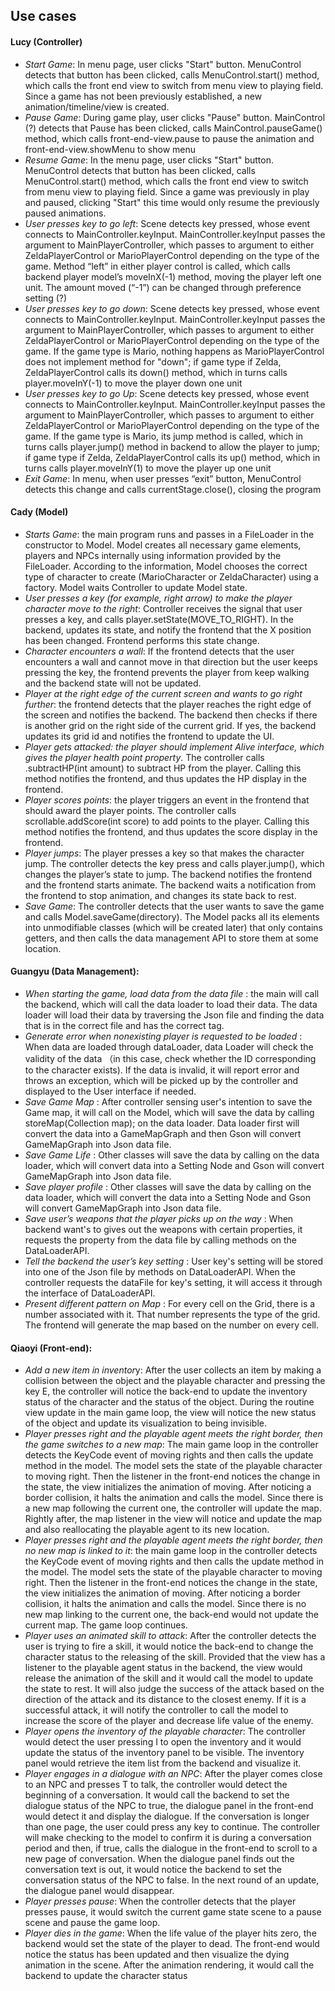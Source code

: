 ## Use cases
#### Lucy (Controller)
- *Start Game*: In menu page, user clicks "Start" button. MenuControl detects that button has been clicked, calls MenuControl.start() method, which calls the front end view to switch from menu view to playing field. Since a game has not been previously established, a new animation/timeline/view is created.
- *Pause Game*: During game play, user clicks "Pause" button. MainControl (?)  detects that Pause has been clicked, calls MainControl.pauseGame() method, which calls front-end-view.pause to pause the animation and front-end-view.showMenu to show menu
- *Resume Game*: In the menu page, user clicks "Start" button. MenuControl detects that button has been clicked, calls MenuControl.start() method, which calls the front end view to switch from menu view to playing field. Since a game was previously in play and paused, clicking "Start" this time would only resume the previously paused animations.
- *User presses key to go left*: Scene detects key pressed, whose event connects to MainController.keyInput. MainController.keyInput passes the argument to MainPlayerController, which passes to argument to either ZeldaPlayerControl or MarioPlayerControl depending on the type of the game. Method “left” in either player control is called, which calls backend player model’s moveInX(-1) method, moving the player left one unit. The amount moved (“-1”) can be changed through preference setting (?) 
- *User presses key to go down*: Scene detects key pressed, whose event connects to MainController.keyInput. MainController.keyInput passes the argument to MainPlayerController, which passes to argument to either ZeldaPlayerControl or MarioPlayerControl depending on the type of the game. If the game type is Mario, nothing happens as MarioPlayerControl does not implement method for "down"; if game type if Zelda, ZeldaPlayerControl calls its down() method, which in turns calls player.moveInY(-1) to move the player down one unit
- *User presses key to go Up*: Scene detects key pressed, whose event connects to MainController.keyInput. MainController.keyInput passes the argument to MainPlayerController, which passes to argument to either ZeldaPlayerControl or MarioPlayerControl depending on the type of the game. If the game type is Mario, its jump method is called, which in turns calls player.jump() method in backend to allow the player to jump; if game type if Zelda, ZeldaPlayerControl calls its up() method, which in turns calls player.moveInY(1) to move the player up one unit
- *Exit Game*: In menu, when user presses “exit” button, MenuControl detects this change and calls currentStage.close(), closing the program

#### Cady (Model)
- *Starts Game*: the main program runs and passes in a FileLoader in the constructor to Model. Model creates all necessary game elements, players and NPCs internally using information provided by the FileLoader. According to the information, Model chooses the correct type of character to create (MarioCharacter or ZeldaCharacter) using a factory.  Model waits Controller to update Model state.
- *User presses a key (for example, right arrow) to make the player character move to the right*: Controller receives the signal that user presses a key, and calls player.setState(MOVE_TO_RIGHT). In the backend, updates its state, and notify the frontend that the X position has been changed. Frontend performs this state change. 
- *Character encounters a wall*: If the frontend detects that the user encounters a wall and cannot move in that direction but the user keeps pressing the key, the frontend prevents the player from keep walking and the backend state will not be updated.
- *Player at the right edge of the current screen and wants to go right further*: the frontend detects that the player reaches the right edge of the screen and notifies the backend. The backend then checks if there is another grid on the right side of the current grid. If yes, the backend updates its grid id and notifies the frontend to update the UI. 
- *Player gets attacked: the player should implement Alive interface, which gives the player health point property*. The controller calls .subtractHP(int amount) to subtract HP from the player. Calling this method notifies the frontend, and thus updates the HP display in the frontend. 
- *Player scores points*: the player triggers an event in the frontend that should award the player points. The controller calls scrollable.addScore(int score) to add points to the player. Calling this method notifies the frontend, and thus updates the score display in the frontend.
- *Player jumps*: The player presses a key so that makes the character jump. The controller detects the key press and calls player.jump(), which changes the player’s state to jump. The backend notifies the frontend and the frontend starts animate. The backend waits a notification from the frontend to stop animation, and changes its state back to rest. 
- *Save Game*: The controller detects that the user wants to save the game and calls Model.saveGame(directory). The Model packs all its elements into unmodifiable classes (which will be created later) that only contains getters, and then calls the data management API to store them at some location. 

#### Guangyu (Data Management):
- *When starting the game, load data from the data file* : the main will call the backend, which will call the data loader to load their data. The data loader will load their data by traversing the Json file and finding the data that is in the correct file and has the correct tag.
- *Generate error when nonexisting player is requested to be loaded* : When data are loaded through dataLoader, data Loader will check the validity of the data （in this case, check whether the ID corresponding to the character exists). If the data is invalid, it will report error and throws an exception, which will be picked up by the controller and displayed to the User interface if needed.
- *Save Game Map* : After controller sensing user's intention to save the Game map, it will call on the Model, which will save the data by calling storeMap(Collection<Cell> map); on the data loader. Data loader first will convert the data into a GameMapGraph and then Gson will convert GameMapGraph into Json data file.  
- *Save Game Life* : Other classes will save the data by calling on the data loader, which will convert data into a Setting Node and Gson will convert GameMapGraph into Json data file.  
- *Save player profile* : Other classes will save the data by calling on the data loader, which will convert the data into a Setting Node and Gson will convert GameMapGraph into Json data file.  
- *Save user’s weapons that the player picks up on the way* : When backend want's to gives out the weapons with certain properties, it requests the property from the data file by calling methods on the DataLoaderAPI. 
- *Tell the backend the user’s key setting* : User key's setting will be stored into one of the Json file by methods on DataLoaderAPI. When the controller requests the dataFile for key's setting, it will access it through the interface of DataLoaderAPI.
- *Present different pattern on Map* : For every cell on the Grid, there is a number associated with it. That number represents the type of the grid. The frontend will generate the map based on the number on every cell.

#### Qiaoyi (Front-end):
- *Add a new item in inventor*y: After the user collects an item by making a collision between the object and the playable character and pressing the key E, the controller will notice the back-end to update the inventory status of the character and the status of the object. During the routine view update in the main game loop, the view will notice the new status of the object and update its visualization to being invisible.  
- *Player presses right and the playable agent meets the right border, then the game switches to a new map*: The main game loop in the controller detects the KeyCode event of moving rights and then calls the update method in the model. The model sets the state of the playable character to moving right. Then the listener in the front-end notices the change in the state, the view initializes the animation of moving. After noticing a border collision, it halts the animation and calls the model. Since there is a new map following the current one, the controller will update the map. Rightly after, the map listener in the view will notice and update the map and also reallocating the playable agent to its new location.
- *Player presses right and the playable agent meets the right border, then no new map is linked to it*: the main game loop in the controller detects the KeyCode event of moving rights and then calls the update method in the model. The model sets the state of the playable character to moving right. Then the listener in the front-end notices the change in the state, the view initializes the animation of moving. After noticing a border collision, it halts the animation and calls the model. Since there is no new map linking to the current one, the back-end would not update the current map. The game loop continues.
- *Player uses an animated skill to attack*: After the controller detects the user is trying to fire a skill, it would notice the back-end to change the character status to the releasing of the skill. Provided that the view has a listener to the playable agent status in the backend, the view would release the animation of the skill and it would call the model to update the state to rest. It will also judge the success of the attack based on the direction of the attack and its distance to the closest enemy. If it is a successful attack, it will notify the controller to call the model to increase the score of the player and decrease life value of the enemy.
- *Player opens the inventory of the playable character*: The controller would detect the user pressing I to open the inventory and it would update the status of the inventory panel to be visible. The inventory panel would retrieve the item list from the backend and visualize it. 
- *Player engages in a dialogue with an NPC*: After the player comes close to an NPC and presses T to talk, the controller would detect the beginning of a conversation. It would call the backend to set the dialogue status of the NPC to true, the dialogue panel in the front-end would detect it and display the dialogue. If the conversation is longer than one page, the user could press any key to continue. The controller will make checking to the model to confirm it is during a conversation period and then, if true, calls the dialogue in the front-end to scroll to a new page of conversation. When the dialogue panel finds out the conversation text is out, it would notice the backend to set the conversation status of the NPC to false. In the next round of an update, the dialogue panel would disappear.
- *Player presses pause*: When the controller detects that the player presses pause, it would switch the current game state scene to a pause scene and pause the game loop.
- *Player dies in the game*: When the life value of the player hits zero, the backend would set the state of the player to dead. The front-end would notice the status has been updated and then visualize the dying animation in the scene. After the animation rendering, it would call the backend to update the character status
